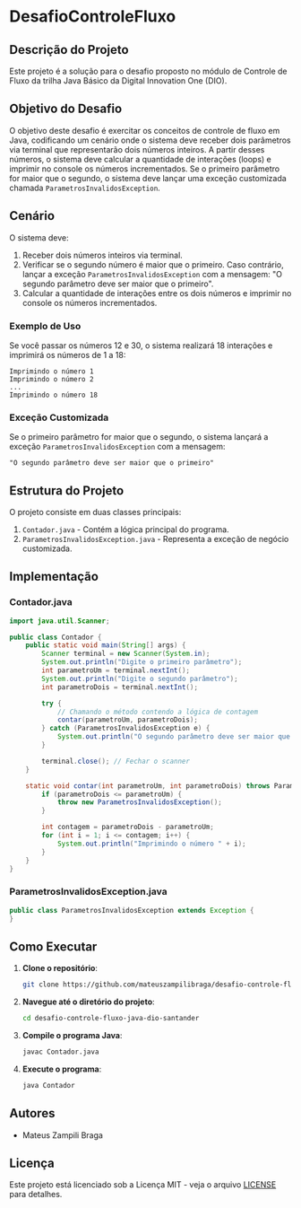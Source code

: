
# DesafioControleFluxo

## Descrição do Projeto
Este projeto é a solução para o desafio proposto no módulo de Controle de Fluxo da trilha Java Básico da Digital Innovation One (DIO).

## Objetivo do Desafio
O objetivo deste desafio é exercitar os conceitos de controle de fluxo em Java, codificando um cenário onde o sistema deve receber dois parâmetros via terminal que representarão dois números inteiros. A partir desses números, o sistema deve calcular a quantidade de interações (loops) e imprimir no console os números incrementados. Se o primeiro parâmetro for maior que o segundo, o sistema deve lançar uma exceção customizada chamada `ParametrosInvalidosException`.

## Cenário
O sistema deve:
1. Receber dois números inteiros via terminal.
2. Verificar se o segundo número é maior que o primeiro. Caso contrário, lançar a exceção `ParametrosInvalidosException` com a mensagem: "O segundo parâmetro deve ser maior que o primeiro".
3. Calcular a quantidade de interações entre os dois números e imprimir no console os números incrementados.

### Exemplo de Uso
Se você passar os números 12 e 30, o sistema realizará 18 interações e imprimirá os números de 1 a 18:
```
Imprimindo o número 1
Imprimindo o número 2
...
Imprimindo o número 18
```

### Exceção Customizada
Se o primeiro parâmetro for maior que o segundo, o sistema lançará a exceção `ParametrosInvalidosException` com a mensagem:
```
"O segundo parâmetro deve ser maior que o primeiro"
```

## Estrutura do Projeto
O projeto consiste em duas classes principais:
1. `Contador.java` - Contém a lógica principal do programa.
2. `ParametrosInvalidosException.java` - Representa a exceção de negócio customizada.

## Implementação

### Contador.java
```java
import java.util.Scanner;

public class Contador {
    public static void main(String[] args) {
        Scanner terminal = new Scanner(System.in);
        System.out.println("Digite o primeiro parâmetro");
        int parametroUm = terminal.nextInt();
        System.out.println("Digite o segundo parâmetro");
        int parametroDois = terminal.nextInt();

        try {
            // Chamando o método contendo a lógica de contagem
            contar(parametroUm, parametroDois);
        } catch (ParametrosInvalidosException e) {
            System.out.println("O segundo parâmetro deve ser maior que o primeiro!");
        }

        terminal.close(); // Fechar o scanner
    }

    static void contar(int parametroUm, int parametroDois) throws ParametrosInvalidosException {
        if (parametroDois <= parametroUm) {
            throw new ParametrosInvalidosException();
        }

        int contagem = parametroDois - parametroUm;
        for (int i = 1; i <= contagem; i++) {
            System.out.println("Imprimindo o número " + i);
        }
    }
}
```

### ParametrosInvalidosException.java
```java
public class ParametrosInvalidosException extends Exception {
}
```

## Como Executar
1. **Clone o repositório**:
   ```bash
   git clone https://github.com/mateuszampilibraga/desafio-controle-fluxo-java-dio-santander.git
   ```
2. **Navegue até o diretório do projeto**:
   ```bash
   cd desafio-controle-fluxo-java-dio-santander
   ```
3. **Compile o programa Java**:
   ```bash
   javac Contador.java
   ```
4. **Execute o programa**:
   ```bash
   java Contador
   ```

## Autores
- Mateus Zampili Braga

## Licença
Este projeto está licenciado sob a Licença MIT - veja o arquivo [LICENSE](https://github.com/mateuszampilibraga/desafio-controle-fluxo-java-dio-santander/blob/master/LICENSE) para detalhes.

```
